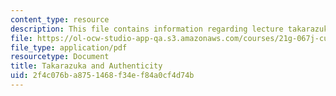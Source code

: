 ```yaml
---
content_type: resource
description: This file contains information regarding lecture takarazuka and authenticity.
file: https://ol-ocw-studio-app-qa.s3.amazonaws.com/courses/21g-067j-cultural-performances-of-asia-fall-2005/2f4c076ba8751468f34ef84a0cf4d74b_MIT21G_067JF05_l11takara.pdf
file_type: application/pdf
resourcetype: Document
title: Takarazuka and Authenticity
uid: 2f4c076b-a875-1468-f34e-f84a0cf4d74b
---
```

